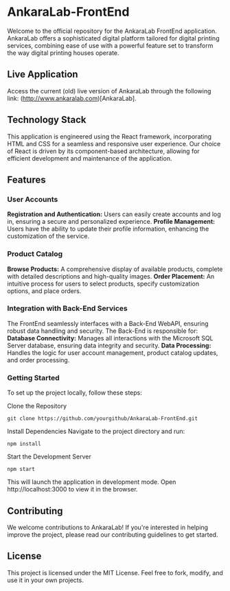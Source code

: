 # AnkaraLab-FrontEnd
Welcome to the official repository for the AnkaraLab FrontEnd application. AnkaraLab offers a sophisticated digital platform tailored for digital printing services, combining ease of use with a powerful feature set to transform the way digital printing houses operate.

## Live Application
Access the current (old) live version of AnkaraLab through the following link: (http://www.ankaralab.com)[AnkaraLab].

## Technology Stack
This application is engineered using the React framework, incorporating HTML and CSS for a seamless and responsive user experience. Our choice of React is driven by its component-based architecture, allowing for efficient development and maintenance of the application.

## Features
### User Accounts
**Registration and Authentication:** Users can easily create accounts and log in, ensuring a secure and personalized experience.
**Profile Management:** Users have the ability to update their profile information, enhancing the customization of the service.

### Product Catalog
**Browse Products:** A comprehensive display of available products, complete with detailed descriptions and high-quality images.
**Order Placement:** An intuitive process for users to select products, specify customization options, and place orders.

### Integration with Back-End Services
The FrontEnd seamlessly interfaces with a Back-End WebAPI, ensuring robust data handling and security. The Back-End is responsible for:
**Database Connectivity:** Manages all interactions with the Microsoft SQL Server database, ensuring data integrity and security.
**Data Processing:** Handles the logic for user account management, product catalog updates, and order processing.

### Getting Started
To set up the project locally, follow these steps:

Clone the Repository
```
git clone https://github.com/yourgithub/AnkaraLab-FrontEnd.git
```
Install Dependencies
Navigate to the project directory and run:
```
npm install
```
Start the Development Server
```
npm start
```
This will launch the application in development mode. Open http://localhost:3000 to view it in the browser.

## Contributing
We welcome contributions to AnkaraLab! If you're interested in helping improve the project, please read our contributing guidelines to get started.

## License
This project is licensed under the MIT License. Feel free to fork, modify, and use it in your own projects.

